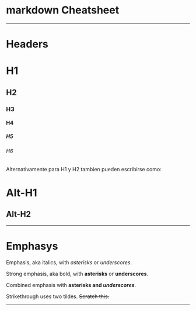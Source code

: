 # markdown Cheatsheet
____

# Headers

# H1
## H2
### H3
#### H4
##### H5
###### H6

Alternativamente para H1 y H2 tambien pueden escribirse como:

Alt-H1
======

Alt-H2
------

___

# Emphasys

Emphasis, aka italics, with *asterisks* or _underscores_.

Strong emphasis, aka bold, with **asterisks** or __underscores__.

Combined emphasis with **asterisks and _underscores_**.

Strikethrough uses two tildes. ~~Scratch this.~~

___

